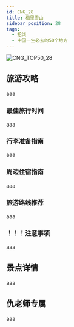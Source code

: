 ```yaml
---
id: CNG_28
title: 梅里雪山
sidebar_position: 28
tags:
  - 拾柒
  - 中国一生必去的50个地方
---
```

![CNG_TOP50_28](/img/love/CNG_TOP50/28.png)

## 旅游攻略

aaa

### 最佳旅行时间

aaa

### 行李准备指南

aaa

### 周边住宿指南

aaa

### 旅游路线推荐

aaa

### ！！！注意事项

aaa

## 景点详情

aaa

## 仇老师专属

aaa

